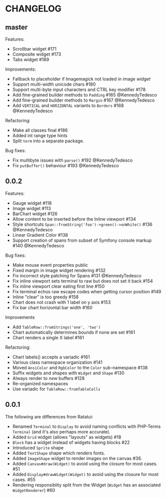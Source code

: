 CHANGELOG
=========

## master

Features:

- Scrollbar widget #171
- Composite widget #173
- Tabs widget #189

Improvements:

- Fallback to placeholder if Imagemagick not loaded in image _widget_
- Support multi-width unicode chars #180
- Support multi-byte input characters and CTRL key modifier #178
- Add fine-grained builder methods to `Padding` #165 @KennedyTedesco
- Add fine-grained builder methods to `Margin` #167 @KennedyTedesco
- Add `VERTICAL` and `HORIZONTAL` variants to `Borders` #168 @KennedyTedesco

Refactoring:

- Make all classes final #186
- Added int range type hints
- Split `term` into a separate package.

Bug fixes:

- Fix multibyte issues with `parse()` #192 @KennedyTedesco
- Fix `putBuffer()` behaviour #193 @KennedyTedesco

## 0.0.2

Features:

- Gauge widget #118
- Image widget #113
- BarChart widget #126
- Allow content to be inserted before the Inline viewport #134
- Style shortcuts `Span::fromString('foo')->green()->onWhite()` #136 @KennedyTedesco
- Linear Gradient Color #138
- Support creation of spans from subset of Symfony console markup #140 @KennedyTedesco

Bug fixes:

- Make mouse event properties public
- Fixed margin in image widget rendering #132
- Fix incorrect style patching for Spans #131 @KennedyTedesco
- Fix inline viewport sets terminal to raw but does not set it back #154 
- Fix inline viewport clear eating first line #150
- Fix terminal echos raw escape codes when getting cursor position #149 
- Inline "clear" is too greedy #158
- Chart does not crash with 1 label on y axis #153
- Fix bar chart horizontal bar width #160

Improvements

- Add `TableRow::fromStrings('one', 'two')`
- Chart automatically determines bounds if none are set #161
- Chart renders a single X label #161

Refactoring:

- Chart labels() accepts a variadic #161
- Various class namespace organization #141
- Moved `AnsiColor` and `RgbColor` to the `Color` sub-namespace #138
- Suffix widgets and shapes with `Widget` and `Shape` #130
- Always render to _new_ buffers #128
- Re-organized namespaces
- Use variadic for `TableRow::fromTableCells`

## 0.0.1

The following are differences from Ratatui:

- Renamed `Terminal` to `Display` to avoid naming conflicts with PHP-Terms
  `Terminal` (and it's also perhaps more accurate).
- Added `Grid` widget (allows "layouts" as widgets) #18
- `Block` has a widget instead of widgets having blocks #22
- Introduced `Sprite` shape
- Added `TextShape` shape which renders fonts.
- Added `ImageShape` widget to render images on the canvas #36.
- Added `Canvas#draw(Widget)` to avoid using the closure for most cases. #51
- Added `Display#drawWidget(Widget)` to avoid using the closure for most cases. #55
- Rendering responsiblity split from the Widget (`Widget` has an associated  `WidgetRenderer`) #60

